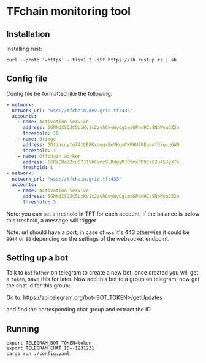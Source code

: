 # TFchain monitoring tool

## Installation

Installing rust:

```
curl --proto '=https' --tlsv1.2 -sSf https://sh.rustup.rs | sh
```

## Config file

Config file be formatted like the following:

```yaml
- network:
  network_url: "wss://tfchain.dev.grid.tf:433"
  accounts:
    - name: Activation Service
      address: 5GNNdXSQJC5LxKv1s2zvhCwyWyCg1msGPanHCsSNbWyu2Z2n
      threshold: 10
    - name: Bridge
      address: 5Dfiaccytu741LE8KxqegrBeVKgmCKRHU7KEuamf3igxgGW9
      threshold: 1
    - name: Offchain worker
      address: 5GRiEUaZZxuS7J1VbCvmz9LRdgyMJR9mxPE9JzCZu45JyXTx
      treshold: 1
- network:
  network_url: "wss://tfchain.grid.tf:433"
  accounts:
    - name: Activation Service
      address: 5GNNdXSQJC5LxKv1s2zvhCwyWyCg1msGPanHCsSNbWyu2Z2n
      threshold: 5
```

Note: you can set a treshold in TFT for each account, if the balance is below this treshold, a message will trigger

Note: url should have a port, in case of `wss` it's 443 otherwise it could be `9944` or `80` depending on the settings of the websocket endpoint.

## Setting up a bot

Talk to `botfather` on telegram to create a new bot, once created you will get a `token`, save this for later.
Now add this bot to a group on telegram, now get the chat id for this group:

Go to: https://api.telegram.org/bot<BOT_TOKEN>/getUpdates

and find the corresponding chat group and extract the ID.

## Running

```
export TELEGRAM_BOT_TOKEN=token
export TELEGRAM_CHAT_ID=-1231231
cargo run ./config.yaml
```